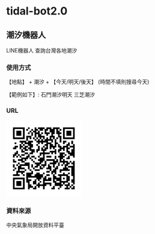 # tidal-bot2.0
  
  
## 潮汐機器人
LINE機器人 查詢台灣各地潮汐
  
### 使用方式
【地點】 + 潮汐 + 【今天/明天/後天】
(時間不填則搜尋今天)  
  
【範例如下】:
石門潮汐明天
三芝潮汐
  
  
### URL
  
![image](https://github.com/DinoHuang0310/tidal-bot2.0/blob/main/tidal-bot.png)
  
### 資料來源  
中央氣象局開放資料平臺
